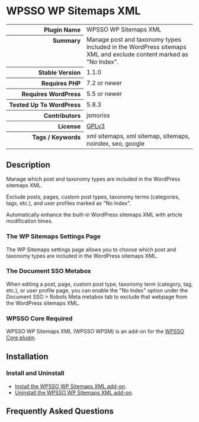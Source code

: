 <h1>WPSSO WP Sitemaps XML</h1>

<table>
<tr><th align="right" valign="top" nowrap>Plugin Name</th><td>WPSSO WP Sitemaps XML</td></tr>
<tr><th align="right" valign="top" nowrap>Summary</th><td>Manage post and taxonomy types included in the WordPress sitemaps XML and exclude content marked as &quot;No Index&quot;.</td></tr>
<tr><th align="right" valign="top" nowrap>Stable Version</th><td>1.1.0</td></tr>
<tr><th align="right" valign="top" nowrap>Requires PHP</th><td>7.2 or newer</td></tr>
<tr><th align="right" valign="top" nowrap>Requires WordPress</th><td>5.5 or newer</td></tr>
<tr><th align="right" valign="top" nowrap>Tested Up To WordPress</th><td>5.8.3</td></tr>
<tr><th align="right" valign="top" nowrap>Contributors</th><td>jsmoriss</td></tr>
<tr><th align="right" valign="top" nowrap>License</th><td><a href="https://www.gnu.org/licenses/gpl.txt">GPLv3</a></td></tr>
<tr><th align="right" valign="top" nowrap>Tags / Keywords</th><td>xml sitemaps, xml sitemap, sitemaps, noindex, seo, google</td></tr>
</table>

<h2>Description</h2>

<!-- about -->

<p>Manage which post and taxonomy types are included in the WordPress sitemaps XML.</p>

<p>Exclude posts, pages, custom post types, taxonomy terms (categories, tags, etc.), and user profiles marked as "No Index".</p>

<p>Automatically enhance the built-in WordPress sitemaps XML with article modification times.</p>

<!-- /about -->

<h3>The WP Sitemaps Settings Page</h3>

<p>The WP Sitemaps settings page allows you to choose which post and taxonomy types are included in the WordPress sitemaps XML.</p>

<h3>The Document SSO Metabox</h3>

<p>When editing a post, page, custom post type, taxonomy term (category, tag, etc.), or user profile page, you can enable the "No Index" option under the Document SSO &gt; Robots Meta metabox tab to exclude that webpage from the WordPress sitemaps XML.</p>

<h3>WPSSO Core Required</h3>

<p>WPSSO WP Sitemaps XML (WPSSO WPSM) is an add-on for the <a href="https://wordpress.org/plugins/wpsso/">WPSSO Core plugin</a>.</p>


<h2>Installation</h2>

<h3 class="top">Install and Uninstall</h3>

<ul>
<li><a href="https://wpsso.com/docs/plugins/wpsso-wp-sitemaps/installation/install-the-plugin/">Install the WPSSO WP Sitemaps XML add-on</a>.</li>
<li><a href="https://wpsso.com/docs/plugins/wpsso-wp-sitemaps/installation/uninstall-the-plugin/">Uninstall the WPSSO WP Sitemaps XML add-on</a>.</li>
</ul>


<h2>Frequently Asked Questions</h2>




